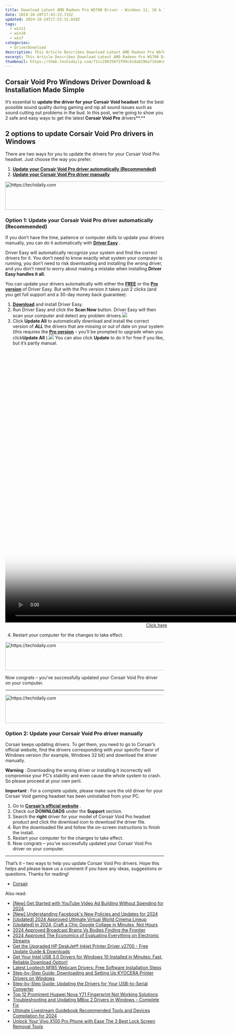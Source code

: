 ```yaml
---
title: Download Latest AMD Radeon Pro W5700 Driver - Windows 11, 10 & 7
date: 2024-10-20T17:43:23.715Z
updated: 2024-10-24T17:53:31.010Z
tags:
  - win11
  - win10
  - win7
categories:
  - DriverDownload
description: This Article Describes Download Latest AMD Radeon Pro W5700 Driver - Windows 11, 10 & 7
excerpt: This Article Describes Download Latest AMD Radeon Pro W5700 Driver - Windows 11, 10 & 7
thumbnail: https://thmb.techidaily.com/71cc290356f3f99c9cda8196a719a0c624802590499d0fd5973548883928ea07.jpg
---
```


## Corsair Void Pro Windows Driver Download & Installation Made Simple

It’s essential to **update the driver for your Corsair Void headset**   for the best possible sound quality during gaming and nip all sound issues such as sound cutting out problems in the bud. In this post, we’re going to show you 2 safe and easy ways to get the latest **Corsair Void Pro**  drivers**.**

## 2 options to update Corsair Void Pro drivers in Windows

 There are two ways for you to update the drivers for your Corsair Void Pro headset. Just choose the way you prefer:

1. [**Update your Corsair Void Pro driver automatically (Recommended)**](https://www.drivereasy.com/knowledge/corsair-void-drivers-download-install-for-windows-easily/#O1)
2. [**Update your Corsair Void Pro driver manually**](https://tools.techidaily.com/drivereasy/download/)

<!-- affiliate ads begin -->
<a href="https://appsumo.8odi.net/c/5597632/2151865/7443" target="_top" id="2151865">
  <img src="//a.impactradius-go.com/display-ad/7443-2151865" border="0" alt="https://techidaily.com" width="728" height="90"/>
</a>
<img height="0" width="0" src="https://appsumo.8odi.net/i/5597632/2151865/7443" style="position:absolute;visibility:hidden;" border="0" />
<!-- affiliate ads end -->

### Option 1: Update your Corsair Void Pro driver automatically (Recommended)

 If you don’t have the time, patience or computer skills to update your drivers manually, you can do it automatically with **[Driver Easy](https://tools.techidaily.com/drivereasy/download/)**  .

 Driver Easy will automatically recognize your system and find the correct drivers for it. You don’t need to know exactly what system your computer is running, you don’t need to risk downloading and installing the wrong driver, and you don’t need to worry about making a mistake when installing.**Driver Easy handles it all.**

 You can update your drivers automatically with either the **[FREE](https://tools.techidaily.com/drivereasy/download/)**  or the **[Pro version](https://tools.techidaily.com/drivereasy/download/)**  of Driver Easy. But with the Pro version it takes just 2 clicks (and you get full support and a 30-day money back guarantee):

1. [**Download**](https://tools.techidaily.com/drivereasy/download/) and install Driver Easy.
2. Run Driver Easy and click the **Scan Now** button. Driver Easy will then scan your computer and detect any problem drivers.![](https://images.drivereasy.com/wp-content/uploads/2018/12/img_5c04aae3578ee-1.jpg)
3. Click **Update All** to automatically download and install the correct version of _**ALL**_ the drivers that are missing or out of date on your system (this requires the **[Pro version](https://tools.techidaily.com/drivereasy/download/)**  – you’ll be prompted to upgrade when you click**Update All** ).![](https://images.drivereasy.com/wp-content/uploads/2018/12/img_5bfa4f05e9160.jpg) You can also click **Update**  to do it for free if you like, but it’s partly manual.

<!-- affiliate ads begin -->
<span id="701707">
					<video width="1536" height="864" style="cursor:pointer"
           poster="//a.impactradius-go.com/display-clicktoplayimage/701707.png"
           onclick="if(!this.playClicked){this.play();this.setAttribute('controls',true);this.playClicked=true;}">
	   <source src="//a.impactradius-go.com/display-ad/7443-701707">
	   <img src="//a.impactradius-go.com/display-clicktoplayimage/701707.png" style="border: none; height: 100%; width: 100%; object-fit: contain">
	</video>
	<div style="width:960px;text-align:center"><a href="javascript:window.open(decodeURIComponent('https%3A%2F%2Fappsumo.8odi.net%2Fc%2F5597632%2F701707%2F7443'), '_blank');void(0);">Click here</a></div>
</span>
<img height="0" width="0" src="https://imp.pxf.io/i/5597632/701707/7443" style="position:absolute;visibility:hidden;" border="0" />
<!-- affiliate ads end -->

4. Restart your computer for the changes to take effect.

<!-- affiliate ads begin -->
<a href="https://appsumo.8odi.net/c/5597632/2094418/7443" target="_top" id="2094418">
  <img src="//a.impactradius-go.com/display-ad/7443-2094418" border="0" alt="https://techidaily.com" width="728" height="90"/>
</a>
<img height="0" width="0" src="https://appsumo.8odi.net/i/5597632/2094418/7443" style="position:absolute;visibility:hidden;" border="0" />
<!-- affiliate ads end -->

 Now congrats – you’ve successfully updated your Corsair Void Pro driver on your computer.

---

<!-- affiliate ads begin -->
<a href="https://aligracehair.sjv.io/c/5597632/1880960/19272" target="_top" id="1880960">
  <img src="//a.impactradius-go.com/display-ad/19272-1880960" border="0" alt="https://techidaily.com" width="728" height="90"/>
</a>
<img height="0" width="0" src="https://aligracehair.sjv.io/i/5597632/1880960/19272" style="position:absolute;visibility:hidden;" border="0" />
<!-- affiliate ads end -->

### Option 2: Update your Corsair Void Pro driver manually

 Corsair keeps updating drivers. To get them, you need to go to Corsair’s official website, find the drivers corresponding with your specific flavor of Windows version (for example, Windows 32 bit) and download the driver manually.

**Warning** : Downloading the wrong driver or installing it incorrectly will compromise your PC’s stability and even cause the whole system to crash. So please proceed at your own peril.

**Important** : For a complete update, please make sure the old driver for your Corsair Void gaming headset has been uninstalled from your PC.

1. Go to **[Corsair’s official website](https://tools.techidaily.com/drivereasy/download/)**  .
2. Check out **DOWNLOADS**   under the **Support**   section.
3. Search the **right**   driver for your model of Corsair Void Pro headset product and click the download icon to download the driver file.
4. Run the downloaded file and follow the on-screen instructions to finish the install.
5. Restart your computer for the changes to take effect.
6. Now congrats – you’ve successfully updated your Corsair Void Pro driver on your computer.

---

 That’s it – two ways to help you update Corsair Void Pro drivers. Hope this helps and please leave us a comment if you have any ideas, suggestions or questions. Thanks for reading!

* [Corsair](https://tools.techidaily.com/drivereasy/download/)

<ins class="adsbygoogle"
     style="display:block"
     data-ad-format="autorelaxed"
     data-ad-client="ca-pub-7571918770474297"
     data-ad-slot="1223367746"></ins>

<ins class="adsbygoogle"
     style="display:block"
     data-ad-client="ca-pub-7571918770474297"
     data-ad-slot="8358498916"
     data-ad-format="auto"
     data-full-width-responsive="true"></ins>

<span class="atpl-alsoreadstyle">Also read:</span>
<div><ul>
<li><a href="https://eaxpv-info.techidaily.com/new-get-started-with-youtube-video-ad-building-without-spending-for-2024/"><u>[New] Get Started with YouTube Video Ad Building Without Spending for 2024</u></a></li>
<li><a href="https://facebook-videos.techidaily.com/new-understanding-facebooks-new-policies-and-updates-for-2024/"><u>[New] Understanding Facebook's New Policies and Updates for 2024</u></a></li>
<li><a href="https://article-posts.techidaily.com/updated-2024-approved-ultimate-virtual-world-cinema-lineup/"><u>[Updated] 2024 Approved Ultimate Virtual World Cinema Lineup</u></a></li>
<li><a href="https://fox-info.techidaily.com/updated-in-2024-craft-a-chic-google-collage-in-minutes-not-hours/"><u>[Updated] In 2024, Craft a Chic Google Collage in Minutes, Not Hours</u></a></li>
<li><a href="https://extra-information.techidaily.com/2024-approved-broadcast-brains-vs-bodies-finding-the-frontier/"><u>2024 Approved Broadcast Brains Vs Bodies Finding the Frontier</u></a></li>
<li><a href="https://youtube-help.techidaily.com/2024-approved-the-economics-of-evaluating-everything-on-electronic-streams/"><u>2024 Approved The Economics of Evaluating Everything on Electronic Streams</u></a></li>
<li><a href="https://driver-download.techidaily.com/get-the-upgraded-hp-deskjet-inkjet-printer-driver-v2700-free-update-guide-and-downloads/"><u>Get the Upgraded HP DeskJet® Inkjet Printer Driver v2700 - Free Update Guide & Downloads</u></a></li>
<li><a href="https://driver-download.techidaily.com/get-your-intel-usb-30-drivers-for-windows-10-installed-in-minutes-fast-reliable-download-option/"><u>Get Your Intel USB 3.0 Drivers for Windows 10 Installed in Minutes: Fast, Reliable Download Option!</u></a></li>
<li><a href="https://driver-download.techidaily.com/latest-logitech-m185-webcam-drivers-free-software-installation-steps/"><u>Latest Logitech M185 Webcam Drivers: Free Software Installation Steps</u></a></li>
<li><a href="https://driver-download.techidaily.com/step-by-step-guide-downloading-and-setting-up-kyocera-printer-drivers-on-windows/"><u>Step-by-Step Guide: Downloading and Setting Up KYOCERA Printer Drivers on Windows</u></a></li>
<li><a href="https://driver-download.techidaily.com/step-by-step-guide-updating-the-drivers-for-your-usb-to-serial-converter/"><u>Step-by-Step Guide: Updating the Drivers for Your USB-to-Serial Converter</u></a></li>
<li><a href="https://android-unlock.techidaily.com/top-12-prominent-huawei-nova-y71-fingerprint-not-working-solutions-by-drfone-android/"><u>Top 12 Prominent Huawei Nova Y71 Fingerprint Not Working Solutions</u></a></li>
<li><a href="https://driver-download.techidaily.com/troubleshooting-and-updating-mbox-2-drivers-in-windows-complete-fix/"><u>Troubleshooting and Updating MBox 2 Drivers in Windows – Complete Fix</u></a></li>
<li><a href="https://facebook-record-videos.techidaily.com/ultimate-livestream-guidebook-recommended-tools-and-devices-compilation-for-2024/"><u>Ultimate Livestream Guidebook Recommended Tools and Devices Compilation for 2024</u></a></li>
<li><a href="https://android-unlock.techidaily.com/unlock-your-vivo-x100-pro-phone-with-ease-the-3-best-lock-screen-removal-tools-by-drfone-android/"><u>Unlock Your Vivo X100 Pro Phone with Ease The 3 Best Lock Screen Removal Tools</u></a></li>
</ul></div>

